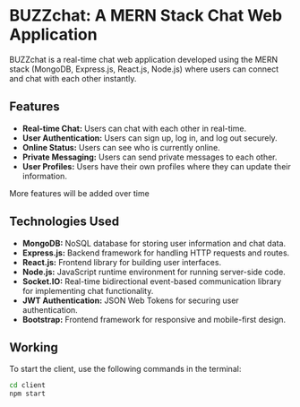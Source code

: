 # BUZZchat: A MERN Stack Chat Web Application

BUZZchat is a real-time chat web application developed using the MERN stack (MongoDB, Express.js, React.js, Node.js) where users can connect and chat with each other instantly.

## Features

- **Real-time Chat:** Users can chat with each other in real-time.
- **User Authentication:** Users can sign up, log in, and log out securely.
- **Online Status:** Users can see who is currently online.
- **Private Messaging:** Users can send private messages to each other.
- **User Profiles:** Users have their own profiles where they can update their information.

More features will be added over time

## Technologies Used

- **MongoDB:** NoSQL database for storing user information and chat data.
- **Express.js:** Backend framework for handling HTTP requests and routes.
- **React.js:** Frontend library for building user interfaces.
- **Node.js:** JavaScript runtime environment for running server-side code.
- **Socket.IO:** Real-time bidirectional event-based communication library for implementing chat functionality.
- **JWT Authentication:** JSON Web Tokens for securing user authentication.
- **Bootstrap:** Frontend framework for responsive and mobile-first design.

## Working

To start the client, use the following commands in the terminal:

```bash
cd client
npm start
```
